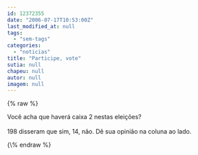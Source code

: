 ```yaml
---
id: 12372355
date: "2006-07-17T10:53:00Z"
last_modified_at: null
tags:
  - "sem-tags"
categories:
  - "noticias"
title: "Participe, vote"
sutia: null
chapeu: null
autor: null
imagem: null
---
```

{\% raw %}
<p><P>Você acha que haverá caixa 2 nestas eleições?<BR><BR>198 disseram que sim, 14, não. Dê sua opinião na coluna ao lado.</P> </p>
{\% endraw %}